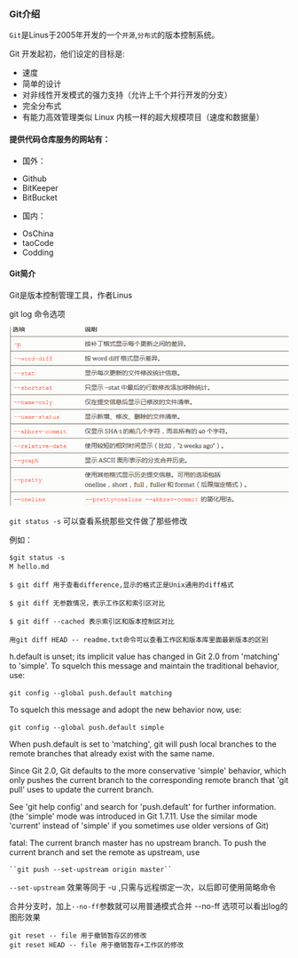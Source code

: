 ### Git介绍

`Git`是Linus于2005年开发的一个`开源`,`分布式`的版本控制系统。

Git 开发起初，他们设定的目标是:

* 速度 
* 简单的设计 
* 对非线性开发模式的强力支持（允许上千个并行开发的分支） 
* 完全分布式 
* 有能力高效管理类似 Linux 内核一样的超大规模项目（速度和数据量）

#### 提供代码仓库服务的网站有：
- 国外：
* Github
* BitKeeper
* BitBucket

- 国内：
* OsChina 
* taoCode
* Codding


#### Git简介

Git是版本控制管理工具，作者Linus

git log 命令选项

![git-log.png](https://github.com/zaifeng/Git/blob/master/images/git-log.png "option words")


```git status -s``` 可以查看系统那些文件做了那些修改

例如：
```
$git status -s
M hello.md

$ git diff 用于查看difference,显示的格式正是Unix通用的diff格式

$ git diff 无参数情况，表示工作区和索引区对比

$ git diff --cached 表示索引区和版本控制区对比

用git diff HEAD -- readme.txt命令可以查看工作区和版本库里面最新版本的区别
```

h.default is unset; its implicit value has changed in
Git 2.0 from 'matching' to 'simple'. To squelch this message
and maintain the traditional behavior, use:

  ``git config --global push.default matching``

To squelch this message and adopt the new behavior now, use:

  ``git config --global push.default simple``

When push.default is set to 'matching', git will push local branches
to the remote branches that already exist with the same name.

Since Git 2.0, Git defaults to the more conservative 'simple'
behavior, which only pushes the current branch to the corresponding
remote branch that 'git pull' uses to update the current branch.

See 'git help config' and search for 'push.default' for further information.
(the 'simple' mode was introduced in Git 1.7.11. Use the similar mode
'current' instead of 'simple' if you sometimes use older versions of Git)

fatal: The current branch master has no upstream branch.
To push the current branch and set the remote as upstream, use

    ``git push --set-upstream origin master``

``--set-upstream`` 效果等同于 -u ,只需与远程绑定一次，以后即可使用简略命令

合并分支时，加上``--no-ff``参数就可以用普通模式合并
--no-ff 选项可以看出log的图形效果

```
git reset -- file 用于撤销暂存区的修改
git reset HEAD -- file 用于撤销暂存+工作区的修改

```
